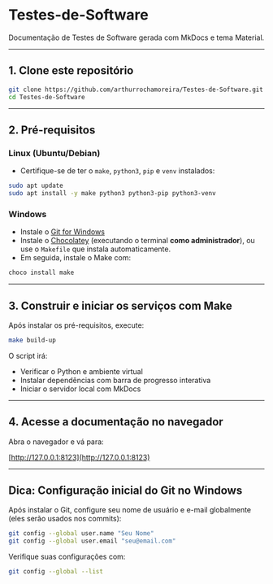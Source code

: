 # Testes-de-Software

Documentação de Testes de Software gerada com MkDocs e tema Material.

---

## 1. Clone este repositório

```bash
git clone https://github.com/arthurrochamoreira/Testes-de-Software.git
cd Testes-de-Software
```

---

## 2. Pré-requisitos

### Linux (Ubuntu/Debian)

- Certifique-se de ter o `make`, `python3`, `pip` e `venv` instalados:

```bash
sudo apt update
sudo apt install -y make python3 python3-pip python3-venv
```

### Windows

- Instale o [Git for Windows](https://git-scm.com/download/win)
- Instale o [Chocolatey](https://chocolatey.org/install) (executando o terminal **como administrador**), ou use o `Makefile` que instala automaticamente.
- Em seguida, instale o Make com:

```cmd
choco install make
```

---

## 3. Construir e iniciar os serviços com Make

Após instalar os pré-requisitos, execute:

```bash
make build-up
```

O script irá:

- Verificar o Python e ambiente virtual
- Instalar dependências com barra de progresso interativa
- Iniciar o servidor local com MkDocs

---

## 4. Acesse a documentação no navegador

Abra o navegador e vá para:

[http://127.0.0.1:8123](http://127.0.0.1:8123)

---

## Dica: Configuração inicial do Git no Windows

Após instalar o Git, configure seu nome de usuário e e-mail globalmente (eles serão usados nos commits):

```bash
git config --global user.name "Seu Nome"
git config --global user.email "seu@email.com"
```

Verifique suas configurações com:

```bash
git config --global --list
```
